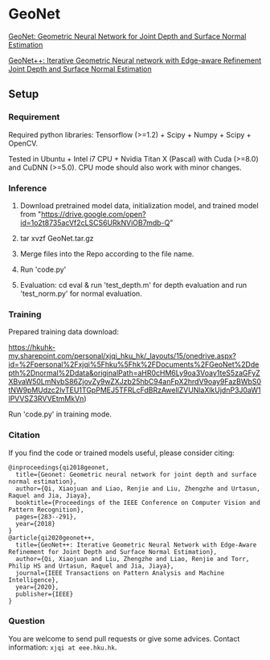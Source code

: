 # GeoNet
[GeoNet: Geometric Neural Network for Joint Depth and Surface Normal Estimation](http://openaccess.thecvf.com/content_cvpr_2018/papers/Qi_GeoNet_Geometric_Neural_CVPR_2018_paper.pdf)

[GeoNet++: Iterative Geometric Neural network with Edge-aware Refinement Joint Depth and Surface Normal Estimation](https://ieeexplore.ieee.org/document/9184024)

## Setup

### Requirement
Required python libraries: Tensorflow (>=1.2) + Scipy + Numpy + Scipy + OpenCV.

Tested in Ubuntu + Intel i7 CPU + Nvidia Titan X (Pascal) with Cuda (>=8.0) and CuDNN (>=5.0). CPU mode should also work with minor changes.


### Inference
1. Download pretrained model data, initialization model, and trained model from "https://drive.google.com/open?id=1o2t8735acVf2cLSCS6URkNViOB7mdb-Q"

2. tar xvzf GeoNet.tar.gz

3. Merge files into the Repo according to the file name.

4. Run 'code.py'

5. Evaluation: cd eval & run 'test_depth.m' for depth evaluation and run 'test_norm.py' for normal evaluation.

### Training
Prepared training data download: 

https://hkuhk-my.sharepoint.com/personal/xjqi_hku_hk/_layouts/15/onedrive.aspx?id=%2Fpersonal%2Fxjqi%5Fhku%5Fhk%2FDocuments%2FGeoNet%2Ddepth%2Dnormal%2Ddata&originalPath=aHR0cHM6Ly9oa3Voay1teS5zaGFyZXBvaW50LmNvbS86ZjovZy9wZXJzb25hbC94anFpX2hrdV9oay9FazBWbS0tNW9pMUdzc2lvTEU1TGpPMEJ5TFRLcFdBRzAwellZVUNlaXlkUjdnP3J0aW1lPVVSZ3RVVEtmMkVn)

Run 'code.py' in training mode.


### Citation

If you find the code or trained models useful, please consider citing:

```
@inproceedings{qi2018geonet,
  title={Geonet: Geometric neural network for joint depth and surface normal estimation},
  author={Qi, Xiaojuan and Liao, Renjie and Liu, Zhengzhe and Urtasun, Raquel and Jia, Jiaya},
  booktitle={Proceedings of the IEEE Conference on Computer Vision and Pattern Recognition},
  pages={283--291},
  year={2018}
}
@article{qi2020geonet++,
  title={GeoNet++: Iterative Geometric Neural Network with Edge-Aware Refinement for Joint Depth and Surface Normal Estimation},
  author={Qi, Xiaojuan and Liu, Zhengzhe and Liao, Renjie and Torr, Philip HS and Urtasun, Raquel and Jia, Jiaya},
  journal={IEEE Transactions on Pattern Analysis and Machine Intelligence},
  year={2020},
  publisher={IEEE}
}

```

### Question

You are welcome to send pull requests or give some advices. Contact information: `xjqi at eee.hku.hk`.